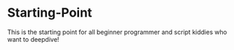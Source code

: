 # Starting-Point
This is the starting point for all beginner programmer and script kiddies who want to deepdive!
